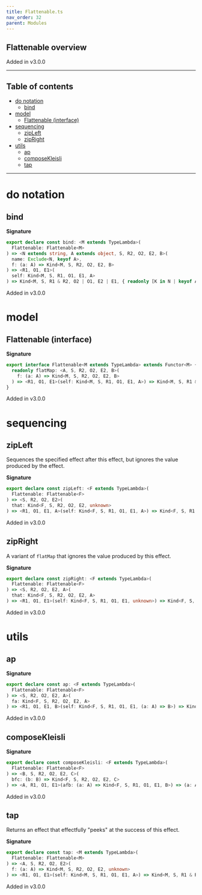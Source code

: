 ```yaml
---
title: Flattenable.ts
nav_order: 32
parent: Modules
---
```


## Flattenable overview

Added in v3.0.0

---

<h2 class="text-delta">Table of contents</h2>

- [do notation](#do-notation)
  - [bind](#bind)
- [model](#model)
  - [Flattenable (interface)](#flattenable-interface)
- [sequencing](#sequencing)
  - [zipLeft](#zipleft)
  - [zipRight](#zipright)
- [utils](#utils)
  - [ap](#ap)
  - [composeKleisli](#composekleisli)
  - [tap](#tap)

---

# do notation

## bind

**Signature**

```ts
export declare const bind: <M extends TypeLambda>(
  Flattenable: Flattenable<M>
) => <N extends string, A extends object, S, R2, O2, E2, B>(
  name: Exclude<N, keyof A>,
  f: (a: A) => Kind<M, S, R2, O2, E2, B>
) => <R1, O1, E1>(
  self: Kind<M, S, R1, O1, E1, A>
) => Kind<M, S, R1 & R2, O2 | O1, E2 | E1, { readonly [K in N | keyof A]: K extends keyof A ? A[K] : B }>
```

Added in v3.0.0

# model

## Flattenable (interface)

**Signature**

```ts
export interface Flattenable<M extends TypeLambda> extends Functor<M> {
  readonly flatMap: <A, S, R2, O2, E2, B>(
    f: (a: A) => Kind<M, S, R2, O2, E2, B>
  ) => <R1, O1, E1>(self: Kind<M, S, R1, O1, E1, A>) => Kind<M, S, R1 & R2, O1 | O2, E1 | E2, B>
}
```

Added in v3.0.0

# sequencing

## zipLeft

Sequences the specified effect after this effect, but ignores the value
produced by the effect.

**Signature**

```ts
export declare const zipLeft: <F extends TypeLambda>(
  Flattenable: Flattenable<F>
) => <S, R2, O2, E2>(
  that: Kind<F, S, R2, O2, E2, unknown>
) => <R1, O1, E1, A>(self: Kind<F, S, R1, O1, E1, A>) => Kind<F, S, R1 & R2, O2 | O1, E2 | E1, A>
```

Added in v3.0.0

## zipRight

A variant of `flatMap` that ignores the value produced by this effect.

**Signature**

```ts
export declare const zipRight: <F extends TypeLambda>(
  Flattenable: Flattenable<F>
) => <S, R2, O2, E2, A>(
  that: Kind<F, S, R2, O2, E2, A>
) => <R1, O1, E1>(self: Kind<F, S, R1, O1, E1, unknown>) => Kind<F, S, R1 & R2, O2 | O1, E2 | E1, A>
```

Added in v3.0.0

# utils

## ap

**Signature**

```ts
export declare const ap: <F extends TypeLambda>(
  Flattenable: Flattenable<F>
) => <S, R2, O2, E2, A>(
  fa: Kind<F, S, R2, O2, E2, A>
) => <R1, O1, E1, B>(self: Kind<F, S, R1, O1, E1, (a: A) => B>) => Kind<F, S, R1 & R2, O2 | O1, E2 | E1, B>
```

Added in v3.0.0

## composeKleisli

**Signature**

```ts
export declare const composeKleisli: <F extends TypeLambda>(
  Flattenable: Flattenable<F>
) => <B, S, R2, O2, E2, C>(
  bfc: (b: B) => Kind<F, S, R2, O2, E2, C>
) => <A, R1, O1, E1>(afb: (a: A) => Kind<F, S, R1, O1, E1, B>) => (a: A) => Kind<F, S, R1 & R2, O2 | O1, E2 | E1, C>
```

Added in v3.0.0

## tap

Returns an effect that effectfully "peeks" at the success of this effect.

**Signature**

```ts
export declare const tap: <M extends TypeLambda>(
  Flattenable: Flattenable<M>
) => <A, S, R2, O2, E2>(
  f: (a: A) => Kind<M, S, R2, O2, E2, unknown>
) => <R1, O1, E1>(self: Kind<M, S, R1, O1, E1, A>) => Kind<M, S, R1 & R2, O2 | O1, E2 | E1, A>
```

Added in v3.0.0
